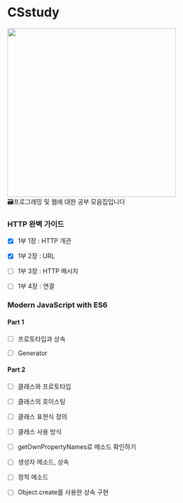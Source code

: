 # CSstudy
<img src="https://user-images.githubusercontent.com/62272445/166146917-146ef935-5c7f-4ed8-a93c-9f5af0cceaad.gif" width="380" />
<br/>
🗃프로그래밍 및 웹에 대한 공부 모음집입니다


### HTTP 완벽 가이드
- [X] 1부 1장 : HTTP 개관
- [X] 1부 2장 : URL
- [ ] 1부 3장 : HTTP 메시지
- [ ] 1부 4장 : 연결


### Modern JavaScript with ES6
#### Part 1
- [ ] 프로토타입과 상속
- [ ] Generator


#### Part 2
- [ ] 클래스와 프로토타입
- [ ] 클래스의 호이스팅
- [ ] 클래스 표현식 정의
- [ ] 클래스 사용 방식
- [ ] getOwnPropertyNames로 메소드 확인하기
- [ ] 생성자 메소드, 상속
- [ ] 정적 메소드
- [ ] Object.create를 사용한 상속 구현



